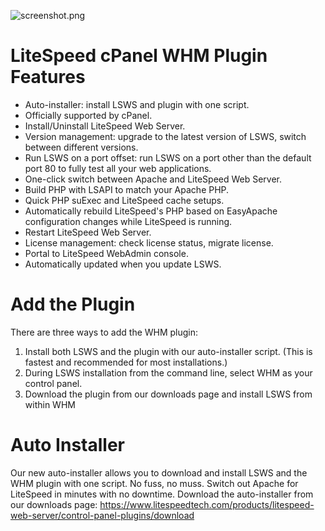 ![screenshot.png](https://raw.githubusercontent.com/stefanpejcic/LiteSpeed/main/whm-ls-plugin.png)



# LiteSpeed cPanel WHM Plugin Features

- Auto-installer: install LSWS and plugin with one script.
- Officially supported by cPanel.
- Install/Uninstall LiteSpeed Web Server.
- Version management: upgrade to the latest version of LSWS, switch between different versions.
- Run LSWS on a port offset: run LSWS on a port other than the default port 80 to fully test all your web applications.
- One-click switch between Apache and LiteSpeed Web Server.
- Build PHP with LSAPI to match your Apache PHP.
- Quick PHP suExec and LiteSpeed cache setups.
- Automatically rebuild LiteSpeed's PHP based on EasyApache configuration changes while LiteSpeed is running.
- Restart LiteSpeed Web Server.
- License management: check license status, migrate license.
- Portal to LiteSpeed WebAdmin console.
- Automatically updated when you update LSWS.

# Add the Plugin

There are three ways to add the WHM plugin:

1. Install both LSWS and the plugin with our auto-installer script. (This is fastest and recommended for most installations.)
2. During LSWS installation from the command line, select WHM as your control panel.
3. Download the plugin from our downloads page and install LSWS from within WHM

# Auto Installer

Our new auto-installer allows you to download and install LSWS and the WHM plugin with one script. No fuss, no muss. Switch out Apache for LiteSpeed in minutes with no downtime. Download the auto-installer from our downloads page: https://www.litespeedtech.com/products/litespeed-web-server/control-panel-plugins/download
